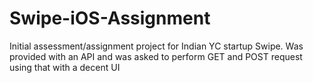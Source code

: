 # Swipe-iOS-Assignment
Initial assessment/assignment project for Indian YC startup Swipe. Was provided with an API and was asked to perform GET and POST request using that with a decent UI
